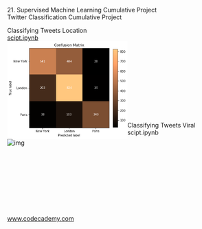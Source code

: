 <p>21. Supervised Machine Learning Cumulative Project</br>
Twitter Classification Cumulative Project</p>

Classifying Tweets Location</br>
<a href="classifying_tweets_location.ipynb">
scipt.ipynb</br>
<img src="classifying_tweets_location.png" alt="img" width="280px" align="left"></a></br></br></br></br></br></br></br></br></br></br></br>
Classifying Tweets Viral</br>
scipt.ipynb</br>
<a href="classifying_tweets_viral.png">
<img src="classifying_tweets_viral.ipynb" alt="img" width="280px" align="left"></a></br></br></br></br></br></br></br></br></br></br>



www.codecademy.com
